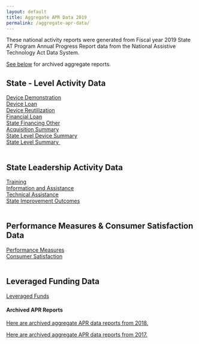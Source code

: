 ```yaml
---
layout: default
title: Aggregate APR Data 2019
permalink: /aggregate-apr-data/
---
```

<div class="container">
  <div class="row">

 <div class="col-12">

<p>These national activity reports were generated from Fiscal year 2019 State AT Program Annual Progress Report data from the National Assistive Technology Act Data System.</p>
<p><a href="#to2017">See below</a> for archived aggregate reports.</p>
<h2>State - Level Activity Data</h2>
<div><a href="/assets/aggr_reports19/Device Demo.html">Device Demonstration</a></div>
<div><a href="/assets/aggr_reports19/Device%20Loan.html">Device Loan</a></div>
<div><a href="/assets/aggr_reports19/Device%20Reutilization.html">Device Reutilization</a></div>
<div><a href="/assets/aggr_reports19/Financial%20Loan.html">Financial Loan</a></div>
<div><a href="/assets/aggr_reports19/State%20Financing%20Other.html">State Financing Other</a></div>
<div><a href="/assets/aggr_reports19/Acquisition%20Summary.html">Acquisition Summary</a></div>
<div><a href="/assets/aggr_reports19/State%20Level%20Device%20Summary.html">State Level Device Summary</a></div>
<div><a href="/assets/aggr_reports19/State%20Level%20Summary.html">State Level Summary&nbsp;</a></div>
<br>
<h2>State Leadership Activity Data</h2>
<div><a href="/assets/aggr_reports19/Training.html">Training</a></div>
<div><a href="/assets/aggr_reports19/Information%20&amp;%20Assistance.html">Information and Assistance</a></div>
<div><a href="/assets/aggr_reports19/Technical%20Assistance.html">Technical Assistance</a></div>
<div><a href="/assets/aggr_reports19/State%20Improvements.html">State Improvement Outcomes</a></div>
<br>
<h2>Performance Measures &amp; Consumer Satisfaction Data</h2>
<div><a href="/assets/aggr_reports19/Performance%20Measures.html">Performance Measures</a></div>
<div><a href="/assets/aggr_reports19/Consumer%20Satisfaction.html">Consumer Satisfaction</a></div>
<div>&nbsp;</div>
<h2>Leveraged Funding Data</h2>
<div><a href="/assets/aggr_reports19/Leveraged%20Funds.html">Leveraged Funds</a></div><div><h4 style="margin-top: 20px">Archived APR Reports</h4><p id="to2018"><a href="/aggregate-apr-data-2018">Here are archived aggregate APR data reports from 2018.</a><p id="to2017"><a href="/aggregate-apr-data-2017">Here are archived aggregate APR data reports from 2017.</a></p></div>

</div>
</div>
</div>
